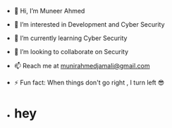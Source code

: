 - 👋 Hi, I’m Muneer Ahmed
- 👀 I’m interested in Development and Cyber Security
- 🌱 I’m currently learning Cyber Security
- 💞️ I’m looking to collaborate on Security
- 📫 Reach me at munirahmedjamali@gmail.com
- ⚡ Fun fact: When things don't go right , I turn left 😎

- # hey
